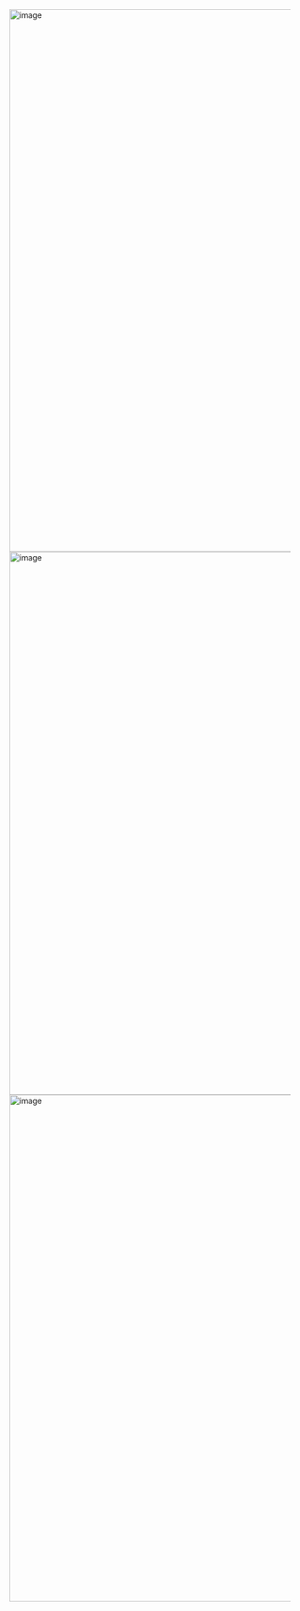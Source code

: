<img width="1917" height="971" alt="image" src="https://github.com/user-attachments/assets/65178d4b-a83d-462b-a72f-055b06bb6ff8" />
<img width="1916" height="972" alt="image" src="https://github.com/user-attachments/assets/1ee010f1-e6bb-4da0-a75d-f352b56b764f" />
<img width="1910" height="907" alt="image" src="https://github.com/user-attachments/assets/42803ee0-dd51-45cb-b90d-463be9447bae" />
